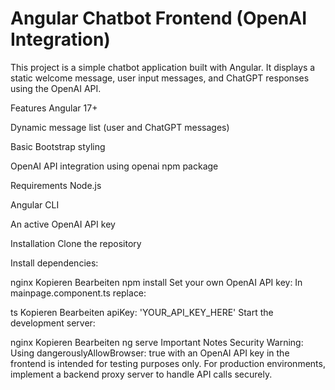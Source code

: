 # Angular Chatbot Frontend (OpenAI Integration)
This project is a simple chatbot application built with Angular.
It displays a static welcome message, user input messages, and ChatGPT responses using the OpenAI API.

Features
Angular 17+

Dynamic message list (user and ChatGPT messages)

Basic Bootstrap styling

OpenAI API integration using openai npm package

Requirements
Node.js

Angular CLI

An active OpenAI API key

Installation
Clone the repository

Install dependencies:

nginx
Kopieren
Bearbeiten
npm install
Set your own OpenAI API key:
In mainpage.component.ts replace:

ts
Kopieren
Bearbeiten
apiKey: 'YOUR_API_KEY_HERE'
Start the development server:

nginx
Kopieren
Bearbeiten
ng serve
Important Notes
Security Warning:
Using dangerouslyAllowBrowser: true with an OpenAI API key in the frontend is intended for testing purposes only.
For production environments, implement a backend proxy server to handle API calls securely.

